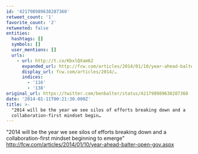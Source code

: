 ```yaml
---
id: '421798989638287360'
retweet_count: '1'
favorite_count: '2'
retweeted: false
entities:
  hashtags: []
  symbols: []
  user_mentions: []
  urls:
    - url: http://t.co/KbxlQXam62
      expanded_url: http://fcw.com/articles/2014/01/10/year-ahead-balter-open-gov.aspx
      display_url: fcw.com/articles/2014/…
      indices:
        - '116'
        - '138'
original_url: https://twitter.com/benbalter/status/421798989638287360
date: '2014-01-11T00:21:30.000Z'
title: >-
  "2014 will be the year we see silos of efforts breaking down and a
  collaboration-first mindset begin…
---
```


"2014 will be the year we see silos of efforts breaking down and a collaboration-first mindset beginning to emerge" http://fcw.com/articles/2014/01/10/year-ahead-balter-open-gov.aspx